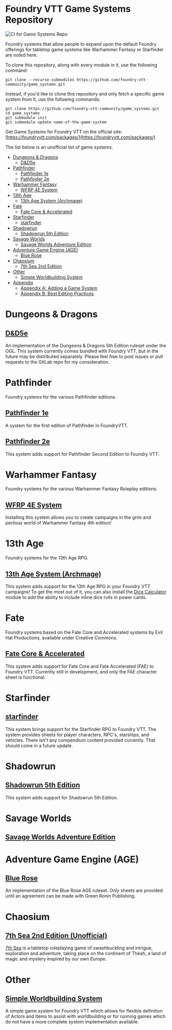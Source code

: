 # Foundry VTT Game Systems Repository

![CI for Game Systems Repo](https://github.com/foundry-vtt-community/game_systems/workflows/CI%20for%20Game%20Systems%20Repo/badge.svg)

Foundry systems that allow people to expand upon the default Foundry offerings for tabletop game systems like Warhammer Fantasy or Starfinder are noted here.

To clone this repository, along with every module in it, use the following command:

```
git clone --recurse-submodules https://github.com/foundry-vtt-community/game_systems.git
```

Instead, if you'd like to clone this repository and only fetch a specific game system from it, use the following commands:

```
git clone https://github.com/foundry-vtt-community/game_systems.git
cd game_systems
git submodule init
git submodule update name-of-the-game-system
```


Get Game Systems for Foundry VTT on the official site: [https://foundryvtt.com/packages/](https://foundryvtt.com/packages/)

The list below is an unofficial list of game systems.

<!--tl=2-->	
<!--ts-->
   * [Dungeons &amp; Dragons](#dungeons--dragons)	
      * [D&amp;D5e](#dd5e)	
   * [Pathfinder](#pathfinder)	
      * [Pathfinder 1e](#pathfinder-1e)	
      * [Pathfinder 2e](#pathfinder-2e)	
   * [Warhammer Fantasy](#warhammer-fantasy)	
      * [WFRP 4E System](#wfrp-4e-system)	
   * [13th Age](#13th-age)	
      * [13th Age System (Archmage)](#13th-age-system-archmage)	
   * [Fate](#fate)	
      * [Fate Core &amp; Accelerated](#fate-core--accelerated)	
   * [Starfinder](#starfinder)	
      * [starfinder](#starfinder-1)	
   * [Shadowrun](#shadowrun)	
      * [Shadowrun 5th Edition](#shadowrun-5th-edition)	
   * [Savage Worlds](#savage-worlds)	
      * [Savage Worlds Adventure Edition](#savage-worlds-adventure-edition)	
   * [Adventure Game Engine (AGE)](#adventure-game-engine-age)
      * [Blue Rose](#blue-rose)
   * [Chaosium](#chaosium)
      * [7th Sea 2nd Edition](#7th-sea-2nd-edition)
   * [Other](#other)	
      * [Simple Worldbuilding System](#simple-worldbuilding-system)	
   * [Appendix](#appendix)	
      * [Appendix A: Adding a Game System](#appendix-a-adding-a-game-system)	
      * [Appendix B: Best Editing Practices](#appendix-b-best-editing-practices)	
<!--te-->	

# Dungeons & Dragons	

## [D&D5e](Dungeons%20%26%20Dragons/dnd5e.md)
An implementation of the Dungeons & Dragons 5th Edition ruleset under the OGL. This system currently comes bundled with Foundry VTT, but in the future may be distributed separately. Please feel free to post issues or pull requests to the GitLab repo for my consideration.

# Pathfinder	

Foundry systems for the various Pathfinder editions.	

## [Pathfinder 1e](Pathfinder/foundryvtt-pathfinder1.md)
A system for the first edition of Pathfinder in FoundryVTT.

## [Pathfinder 2e](Pathfinder/foundry-vtt---pathfinder-2e.md)
This system adds support for Pathfinder Second Edition to Foundry VTT.

# Warhammer Fantasy	

Foundry systems for the various Warhammer Fantasy Roleplay editions.	

## [WFRP 4E System](Warhammer%20Fantasy/WFRP-4th-Edition-FoundryVTT.md)
Installing this system allows you to create campaigns in the grim and perilous world of Warhammer Fantasy 4th edition!

# 13th Age	

Foundry systems for the 13th Age RPG.	

## [13th Age System (Archmage)](13th%20Age/archmage.md)
This system adds support for the 13th Age RPG in your Foundry VTT campaigns! To get the most out of it, you can also install the [Dice Calculator](https://gitlab.com/asacolips-projects/foundry-mods/foundry-vtt-dice-calculator) module to add the ability to include inline dice rolls in power cards.

# Fate	

Foundry systems based on the Fate Core and Accelerated systems by Evil Hat Productions, available under Creative Commons.	

## [Fate Core & Accelerated](Fate/fate.md)
This system adds support for Fate Core and Fate Accelerated (FAE) to Foundry VTT. Currently still in development, and only the FAE character sheet is functional.

# Starfinder	

## [starfinder](Starfinder/foundryvtt-starfinder.md)
This system brings support for the Starfinder RPG to Foundry VTT. The system provides sheets for player characters, NPC's, starships, and vehicles. There isn't any compendium content provided currently. That should come in a future update.

# Shadowrun	

## [Shadowrun 5th Edition](Shadowrun/SR5-FoundryVTT.md)
This system adds support for Shadowrun 5th Edition.

# Savage Worlds	

## [Savage Worlds Adventure Edition](Savage%20Worlds/swade.md)


# Adventure Game Engine (AGE)

## [Blue Rose](Adventure%20Game%20Engine%20%28AGE%29/blue-rose.md)
An implementation of the Blue Rose AGE ruleset. Only sheets are provided until an agreement can be made with Green Ronin Publishing.

# Chaosium

## [7th Sea 2nd Edition (Unofficial)](Chaosium/svnsea2e.md)
[7th Sea](https://www.chaosium.com/7th-sea/) is a tabletop roleplaying game of swashbuckling and intrigue, exploration and adventure, taking place on the continent of Théah, a land of magic and mystery inspired by our own Europe.

# Other	

## [Simple Worldbuilding System](Other/worldbuilding.md)
A simple game system for Foundry VTT which allows for flexible definition of Actors and Items to assist with worldbuilding or for running games which do not have a more complete system implementation available.

